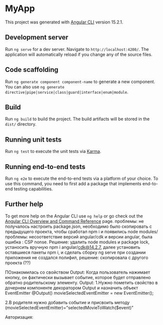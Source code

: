 # MyApp

This project was generated with [Angular CLI](https://github.com/angular/angular-cli) version 15.2.1.

## Development server

Run `ng serve` for a dev server. Navigate to `http://localhost:4200/`. The application will automatically reload if you change any of the source files.

## Code scaffolding

Run `ng generate component component-name` to generate a new component. You can also use `ng generate directive|pipe|service|class|guard|interface|enum|module`.

## Build

Run `ng build` to build the project. The build artifacts will be stored in the `dist/` directory.

## Running unit tests

Run `ng test` to execute the unit tests via [Karma](https://karma-runner.github.io).

## Running end-to-end tests

Run `ng e2e` to execute the end-to-end tests via a platform of your choice. To use this command, you need to first add a package that implements end-to-end testing capabilities.

## Further help

To get more help on the Angular CLI use `ng help` or go check out the [Angular CLI Overview and Command Reference](https://angular.io/cli) page.
проблемы: не получалось настроить package.json, необходимо было скопировать с предыдущего проекта, чтобы сработал npm i и появились node modules/
проблемы: несоответствие версий angular/cdk и версии angular, была ошибка : CSP nonse. Решение: удалить node modules и package lock, устаносить вручную npm i angular/cdk@14.2.7, далее установить оставшиеся пакеты npm i, и сделать сборку ng serve
при создании приложения не создался полифил, решение: скопировала с другого проекта (??)


ПОзнакомилась со свойством Output:
Когда пользователь нажимает кнопку, он фактически вызывает событие, которое будет отправлено обратно родительскому элементу.
Output:
1.Нужно пометить свойство в дочернем компоненте декоратором Output и назначить объект EventEmitter
@Output()
movieSelectedEventEmitter = new EventEmitter();

2.В родителя нужно добавить событие и присвоить методу
(movieSelectedEventEmitter)="selectedMovieToWatch($event)"

Авторизация:
